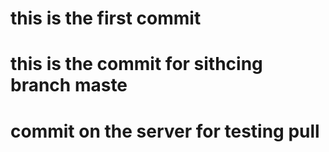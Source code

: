 # this is the first commit
# this is the commit for sithcing branch maste

# commit on the server for testing pull
